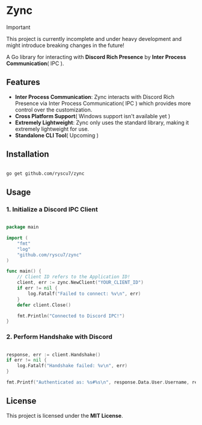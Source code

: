 # Zync

> [!IMPORTANT]
> This project is currently incomplete and under heavy development and might introduce breaking changes in the future!

A Go library for interacting with **Discord Rich Presence** by **Inter Process Communication**( IPC ).

## Features

- **Inter Process Communication**: Zync interacts with Discord Rich Presence via Inter Process Communication( IPC ) which provides more control over the customization.
- **Cross Platform Support**( Windows support isn't available yet )
- **Extremely Lightweight**: Zync only uses the standard library, making it extremely lightweight for use.
- **Standalone CLI Tool**( Upcoming )

## Installation

```sh

go get github.com/ryscu7/zync
```

## Usage

### 1. Initialize a Discord IPC Client

```go

package main

import (
    "fmt"
    "log"
    "github.com/ryscu7/zync"
)

func main() {
    // Client ID refers to the Application ID!
    client, err := zync.NewClient("YOUR_CLIENT_ID")
    if err != nil {
        log.Fatalf("Failed to connect: %v\n", err)
    }
    defer client.Close()

    fmt.Println("Connected to Discord IPC!")
}
```

### 2. Perform Handshake with Discord

```go

response, err := client.Handshake()
if err != nil {
    log.Fatalf("Handshake failed: %v\n", err)
}

fmt.Printf("Authenticated as: %s#%s\n", response.Data.User.Username, response.Data.User.Discriminator)
```

## License

This project is licensed under the **MIT License**.
